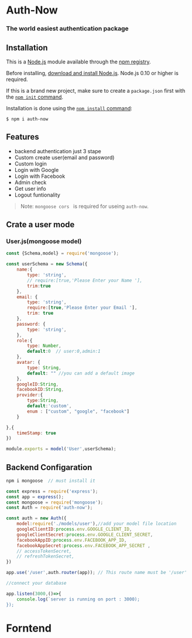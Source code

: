 # Auth-Now
### The world easiest authentication package


## Installation

This is a [Node.js](https://nodejs.org/en/) module available through the
[npm registry](https://www.npmjs.com/).

Before installing, [download and install Node.js](https://nodejs.org/en/download/).
Node.js 0.10 or higher is required.

If this is a brand new project, make sure to create a `package.json` first with
the [`npm init` command](https://docs.npmjs.com/creating-a-package-json-file).

Installation is done using the
[`npm install` command](https://docs.npmjs.com/getting-started/installing-npm-packages-locally):

```console
$ npm i auth-now
```
## Features

 - backend authentication just 3 stape
 - Custom create user(email and password)
 - Custom login
 - Login with Google 
 - Login with Facebook
 - Admin check
 - Get user info
 - Logout funtionality

> Note: `mongoose cors ` is required for useing `auth-now`.

## Crate a user mode
### User.js(mongoose model)

```js
const {Schema,model} = require('mongoose');

const userSchema = new Schema({
    name:{
        type: 'string',
        // require:[true,'Please Enter your Name '],
        trim:true
    },
    email: {
        type: 'string',
        require:[true,'Please Enter your Email '],
        trim: true
    },
    password: {
        type: 'string',
    },
    role:{
        type: Number,
        default:0  // user:0,admin:1
    },
    avatar: {
        type: String,
        default: "" //you can add a default image
    },
    googleID:String,
    facebookID:String,
    provider:{
        type:String,
        default:'custom',
        enum : ["custom", "google", "facebook"]
    }

},{
    timeStamp: true
})

module.exports = model('User',userSchema);
```

## Backend Configaration
```js
npm i mongoose  // must install it
```
```js
const express = require('express');
const app = express();
const mongoose = require('mongoose');
const Auth = require('auth-now');

const auth = new Auth({
    model:require('./models/user'),//add your model file location
    googleClientID:process.env.GOOGLE_CLIENT_ID,
    googleClientSecret:process.env.GOOGLE_CLIENT_SECRET,
    facebookAppID:process.env.FACEBOOK_APP_ID,
    facebookAppSecret:process.env.FACEBOOK_APP_SECRET ,
    // accessTokenSecret,
    // refreshTokenSecret,
})

app.use('/user',auth.router(app)); // This route name must be '/user'

//connect your database

app.listen(3000,()=>{
    console.log(`server is running on port : 3000);
});
```


# Forntend 








